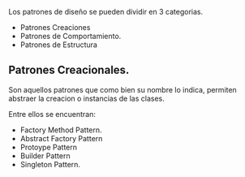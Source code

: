 Los patrones de diseño se pueden dividir en 3 categorias.

* Patrones Creaciones
* Patrones de Comportamiento.
* Patrones de Estructura

## Patrones Creacionales.

Son aquellos patrones que como bien su nombre lo indica, permiten abstraer la creacion o instancias de las clases.

Entre ellos se encuentran:

* Factory Method Pattern.
* Abstract Factory Pattern
* Protoype Pattern
* Builder Pattern
* Singleton Pattern.


